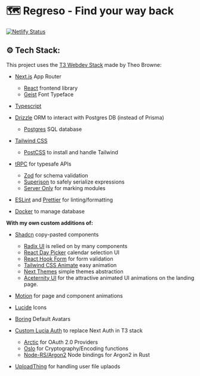 # 🗺️ Regreso - Find your way back

[![Netlify Status](https://api.netlify.com/api/v1/badges/9186e8eb-17c0-4d34-bdd9-e2add4200741/deploy-status)](https://app.netlify.com/sites/regreso/deploys)

## ⚙️ Tech Stack:

This project uses the [T3 Webdev Stack](https://create.t3.gg/) made by Theo Browne:

- [Next.js](https://nextjs.org/) App Router
  - [React](https://react.dev/) frontend library
  - [Geist](https://vercel.com/font) Font Typeface
- [Typescript](https://www.typescriptlang.org/)
- [Drizzle](https://orm.drizzle.team/) ORM to interact with Postgres DB (instead of Prisma)
  - [Postgres](https://www.postgresql.org/) SQL database
- [Tailwind CSS](https://tailwindcss.com/)
  - [PostCSS](https://postcss.org/) to install and handle Tailwind
- [tRPC](https://trpc.io/) for typesafe APIs
  - [Zod](https://zod.dev/) for schema validation
  - [Superjson](https://www.npmjs.com/package/superjson) to safely serialize expressions
  - [Server Only](https://www.npmjs.com/package/server-only/) for marking modules
- [ESLint](https://eslint.org/) and [Prettier](https://prettier.io) for linting/formatting

- [Docker](https://docker.com/) to manage database

**With my own custom additions of:**

- [Shadcn](https://ui.shadcn.com/) copy-pasted components
  - [Radix UI](https://https://www.radix-ui.com/) is relied on by many components
  - [React Day Picker](https://www.npmjs.com/package/react-day-picker) calendar selection UI
  - [React Hook Form](https://react-hook-form.com/) for form validation
  - [Tailwind CSS Animate](https://www.npmjs.com/package/tailwindcss-animate/) easy animation
  - [Next Themes](https://www.npmjs.com/package/next-themes/) simple themes abstraction
  - [Aceternity UI](https://ui.aceternity.com/) for the attractive animated UI animations on the landing page.
- [Motion](https://motion.dev/) for page and component animations
- [Lucide](https://lucide.dev/) Icons
- [Boring](https://boringavatars.com/) Default Avatars

- [Custom Lucia Auth](https://lucia-auth.com/) to replace Next Auth in T3 stack
  - [Arctic](https://arcticjs.dev/) for OAuth 2.0 Providers
  - [Oslo](https://oslojs.dev/) for Cryptography/Encoding functions
  - [Node-RS/Argon2](https://node-rs.dev/) Node bindings for Argon2 in Rust
- [UploadThing](https://uploadthing.com/) for handling user file uplaods
